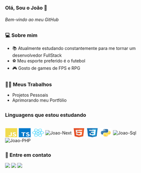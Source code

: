### Olá, Sou o João 👋
###### Bem-vindo ao meu GitHub
##
### 💻 Sobre mim
- 📚 Atualmente estudando constantemente para me tornar um desenvolvedor FullStack
- ⚽ Meu esporte preferido é o futebol
- 🎮 Gosto de games de FPS e RPG
##
### 👨‍💻 Meus Trabalhos
- Projetos Pessoais
- Aprimorando meu Portfólio
##
### Linguagens que estou estudando
<div style="display: inline_block"><br>
  <img align="center" alt="Joao-Js" height="30" width="40" src="https://raw.githubusercontent.com/devicons/devicon/master/icons/javascript/javascript-plain.svg">
  <img align="center" alt="Joao-Ts" height="30" width="40" src="https://raw.githubusercontent.com/devicons/devicon/master/icons/typescript/typescript-plain.svg">
  <img align="center" alt="Joao-React" height="30" width="40" src="https://raw.githubusercontent.com/devicons/devicon/master/icons/react/react-original.svg">
    <img align="center" alt="Joao-Next" height="30" width="40"
src="https://cdn.jsdelivr.net/gh/devicons/devicon/icons/nextjs/nextjs-original.svg" />
  <img align="center" alt="Joao-HTML" height="30" width="40" src="https://raw.githubusercontent.com/devicons/devicon/master/icons/html5/html5-original.svg">
  <img align="center" alt="Joao-CSS" height="30" width="40" src="https://raw.githubusercontent.com/devicons/devicon/master/icons/css3/css3-original.svg">
  <img align="center" alt="Joao-Python" height="30" width="40" src="https://raw.githubusercontent.com/devicons/devicon/master/icons/python/python-original.svg">
  <img align="center" alt="Joao-Sql" height="30" width="40"  
src="https://cdn.jsdelivr.net/gh/devicons/devicon/icons/mysql/mysql-original.svg" />
  <img align="center" alt="Joao-PHP" height="30" width="40"
src="https://cdn.jsdelivr.net/gh/devicons/devicon/icons/php/php-original.svg" />
</div>
  
  ##
### 🔗 Entre em contato
<div> 
  <a href = "mailto:joao.5.felipe8@gmail.com" target="_blank"><img src="https://img.shields.io/badge/-Gmail-%23333?style=for-the-badge&logo=gmail&logoColor=white" target="_blank"></a>
  <a href="https://www.linkedin.com/in/joão-felipe-976478231" target="_blank"><img src="https://img.shields.io/badge/-LinkedIn-%230077B5?style=for-the-badge&logo=linkedin&logoColor=white" target="_blank"></a> 
  <a href="https://instagram.com/jao_felipes" target="_blank"><img src="https://img.shields.io/badge/-Instagram-%23E4405F?style=for-the-badge&logo=instagram&logoColor=white" target="_blank"></a>
</div>

